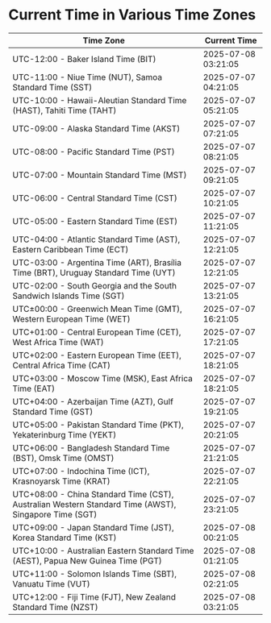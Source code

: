 # Current Time in Various Time Zones

| Time Zone | Current Time |
|-----------|--------------|
| UTC-12:00 - Baker Island Time (BIT) | 2025-07-08 03:21:05 |
| UTC-11:00 - Niue Time (NUT), Samoa Standard Time (SST) | 2025-07-07 04:21:05 |
| UTC-10:00 - Hawaii-Aleutian Standard Time (HAST), Tahiti Time (TAHT) | 2025-07-07 05:21:05 |
| UTC-09:00 - Alaska Standard Time (AKST) | 2025-07-07 07:21:05 |
| UTC-08:00 - Pacific Standard Time (PST) | 2025-07-07 08:21:05 |
| UTC-07:00 - Mountain Standard Time (MST) | 2025-07-07 09:21:05 |
| UTC-06:00 - Central Standard Time (CST) | 2025-07-07 10:21:05 |
| UTC-05:00 - Eastern Standard Time (EST) | 2025-07-07 11:21:05 |
| UTC-04:00 - Atlantic Standard Time (AST), Eastern Caribbean Time (ECT) | 2025-07-07 12:21:05 |
| UTC-03:00 - Argentina Time (ART), Brasília Time (BRT), Uruguay Standard Time (UYT) | 2025-07-07 12:21:05 |
| UTC-02:00 - South Georgia and the South Sandwich Islands Time (SGT) | 2025-07-07 13:21:05 |
| UTC±00:00 - Greenwich Mean Time (GMT), Western European Time (WET) | 2025-07-07 16:21:05 |
| UTC+01:00 - Central European Time (CET), West Africa Time (WAT) | 2025-07-07 17:21:05 |
| UTC+02:00 - Eastern European Time (EET), Central Africa Time (CAT) | 2025-07-07 18:21:05 |
| UTC+03:00 - Moscow Time (MSK), East Africa Time (EAT) | 2025-07-07 18:21:05 |
| UTC+04:00 - Azerbaijan Time (AZT), Gulf Standard Time (GST) | 2025-07-07 19:21:05 |
| UTC+05:00 - Pakistan Standard Time (PKT), Yekaterinburg Time (YEKT) | 2025-07-07 20:21:05 |
| UTC+06:00 - Bangladesh Standard Time (BST), Omsk Time (OMST) | 2025-07-07 21:21:05 |
| UTC+07:00 - Indochina Time (ICT), Krasnoyarsk Time (KRAT) | 2025-07-07 22:21:05 |
| UTC+08:00 - China Standard Time (CST), Australian Western Standard Time (AWST), Singapore Time (SGT) | 2025-07-07 23:21:05 |
| UTC+09:00 - Japan Standard Time (JST), Korea Standard Time (KST) | 2025-07-08 00:21:05 |
| UTC+10:00 - Australian Eastern Standard Time (AEST), Papua New Guinea Time (PGT) | 2025-07-08 01:21:05 |
| UTC+11:00 - Solomon Islands Time (SBT), Vanuatu Time (VUT) | 2025-07-08 02:21:05 |
| UTC+12:00 - Fiji Time (FJT), New Zealand Standard Time (NZST) | 2025-07-08 03:21:05 |
